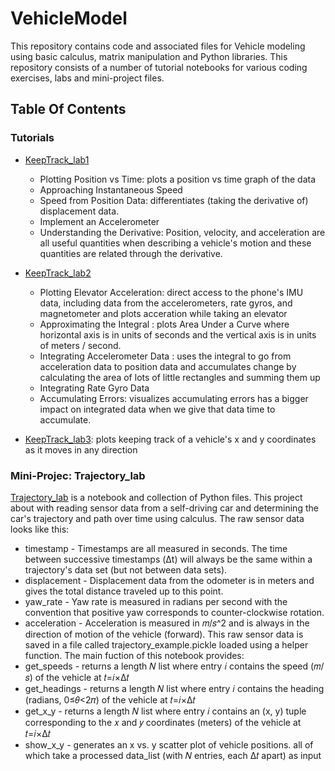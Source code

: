 # VehicleModel
This repository contains code and associated files for Vehicle modeling using basic calculus, matrix manipulation and Python libraries. This repository consists of a number of tutorial notebooks for various coding exercises, labs and mini-project files.

## Table Of Contents

### Tutorials
* [KeepTrack_lab1](/KeepTrack_lab1) 
    * Plotting Position vs Time: plots a position vs time graph of the data
    * Approaching Instantaneous Speed
    * Speed from Position Data: differentiates (taking the derivative of) displacement data.
    * Implement an Accelerometer
    * Understanding the Derivative: Position, velocity, and acceleration are all useful quantities when describing a vehicle's motion and these quantities are related through the derivative.

* [KeepTrack_lab2](/KeepTrack_lab2)
    * Plotting Elevator Acceleration: direct access to the phone's IMU data, including data from the accelerometers, rate gyros, and magnetometer and plots acceration while taking an elevator
    * Approximating the Integral : plots Area Under a Curve where horizontal axis is in units of seconds and the vertical axis is in units of meters / second.
    * Integrating Accelerometer Data : uses the integral to go from acceleration data to position data and accumulates change by calculating the area of lots of little rectangles and summing them up
    * Integrating Rate Gyro Data
    * Accumulating Errors: visualizes accumulating errors has a bigger impact on integrated data when we give that data time to accumulate.
 
* [KeepTrack_lab3](/KeepTrack_lab0): plots keeping track of a vehicle's x and y coordinates as it moves in any direction


### Mini-Projec: Trajectory_lab
[Trajectory_lab](/Trajectories_lab/Reconstructing%20Trajectories.ipynb) is a notebook and collection of Python files. This project about with reading sensor data from a self-driving car and determining the car's trajectory and path over time using calculus. The raw sensor data looks like this: 
* timestamp - Timestamps are all measured in seconds. The time between successive timestamps (Δt) will always be the same within a trajectory's data set (but not between data sets).
* displacement - Displacement data from the odometer is in meters and gives the total distance traveled up to this point.
* yaw_rate - Yaw rate is measured in radians per second with the convention that positive yaw corresponds to counter-clockwise rotation.
* acceleration - Acceleration is measured in 𝑚/𝑠^2 and is always in the direction of motion of the vehicle (forward).
This raw sensor data is saved in a file called trajectory_example.pickle loaded using a helper function. The main fuction of this notebook provides:
* get_speeds - returns a length 𝑁 list where entry 𝑖 contains the speed (𝑚/𝑠) of the vehicle at 𝑡=𝑖×Δ𝑡 
* get_headings - returns a length 𝑁 list where entry 𝑖 contains the heading (radians, 0≤𝜃<2𝜋) of the vehicle at 𝑡=𝑖×Δ𝑡
* get_x_y - returns a length 𝑁 list where entry 𝑖 contains an (x, y) tuple corresponding to the 𝑥 and 𝑦 coordinates (meters) of the vehicle at 𝑡=𝑖×Δ𝑡
* show_x_y - generates an x vs. y scatter plot of vehicle positions.
all of which take a processed data_list (with 𝑁 entries, each Δ𝑡  apart) as input
